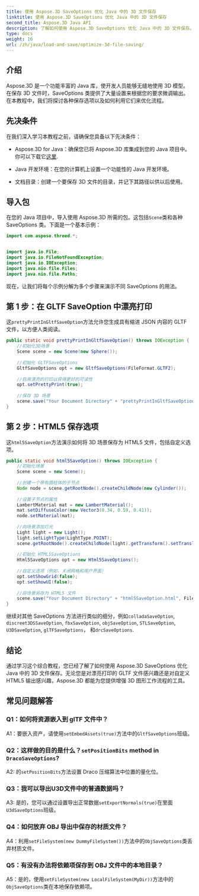 ```yaml
---
title: 使用 Aspose.3D SaveOptions 优化 Java 中的 3D 文件保存
linktitle: 使用 Aspose.3D SaveOptions 优化 Java 中的 3D 文件保存
second_title: Aspose.3D Java API
description: 了解如何使用 Aspose.3D SaveOptions 优化 Java 中的 3D 文件保存。轻松增强性能并自定义输出。
type: docs
weight: 16
url: /zh/java/load-and-save/optimize-3d-file-saving/
---
```

## 介绍

Aspose.3D 是一个功能丰富的 Java 库，使开发人员能够无缝地使用 3D 模型。在保存 3D 文件时，SaveOptions 类提供了大量设置来根据您的要求微调输出。在本教程中，我们将探讨各种保存选项以及如何利用它们来优化流程。

## 先决条件

在我们深入学习本教程之前，请确保您具备以下先决条件：

-  Aspose.3D for Java：确保您已将 Aspose.3D 库集成到您的 Java 项目中。你可以下载它[这里](https://releases.aspose.com/3d/java/).

- Java 开发环境：在您的计算机上设置一个功能性的 Java 开发环境。

- 文档目录：创建一个要保存 3D 文件的目录，并记下其路径以供以后使用。

## 导入包

在您的 Java 项目中，导入使用 Aspose.3D 所需的包。这包括`Scene`类和各种 SaveOptions 类。下面是一个基本示例：

```java
import com.aspose.threed.*;


import java.io.File;
import java.io.FileNotFoundException;
import java.io.IOException;
import java.nio.file.Files;
import java.nio.file.Paths;
```

现在，让我们将每个示例分解为多个步骤来演示不同 SaveOptions 的用法。

## 第 1 步：在 GLTF SaveOption 中漂亮打印

这`prettyPrintInGltfSaveOption`方法允许您生成具有缩进 JSON 内容的 GLTF 文件，以方便人类阅读。

```java
public static void prettyPrintInGltfSaveOption() throws IOException {
    //初始化3D场景
    Scene scene = new Scene(new Sphere());
    
    //初始化 GLTFSaveOptions
    GltfSaveOptions opt = new GltfSaveOptions(FileFormat.GLTF2);
    
    //启用漂亮的打印以获得更好的可读性
    opt.setPrettyPrint(true);
    
    //保存 3D 场景
    scene.save("Your Document Directory" + "prettyPrintInGltfSaveOption.gltf", opt);
}
```

## 第 2 步：HTML5 保存选项

这`html5SaveOption`方法演示如何将 3D 场景保存为 HTML5 文件，包括自定义选项。

```java
public static void html5SaveOption() throws IOException {
    //初始化场景
    Scene scene = new Scene();
    
    //创建一个带有圆柱体的子节点
    Node node = scene.getRootNode().createChildNode(new Cylinder());
    
    //设置子节点的属性
    LambertMaterial mat = new LambertMaterial();
    mat.setDiffuseColor(new Vector3(0.34, 0.59, 0.41));
    node.setMaterial(mat);
    
    //向场景添加灯光
    Light light = new Light();
    light.setLightType(LightType.POINT);
    scene.getRootNode().createChildNode(light).getTransform().setTranslation(10, 0, 10);
    
    //初始化 HTML5SaveOptions
    Html5SaveOptions opt = new Html5SaveOptions();
    
    //自定义选项（例如，关闭网格和用户界面）
    opt.setShowGrid(false);
    opt.setShowUI(false);
    
    //将场景另存为 HTML5 文件
    scene.save("Your Document Directory" + "html5SaveOption.html", FileFormat.HTML5);
}
```

继续对其他 SaveOptions 方法进行类似的细分，例如`colladaSaveOption`, `discreet3DSSaveOption`, `fbxSaveOption`, `objSaveOption`, `STLSaveOption`, `U3DSaveOption`, `glTFSaveOptions`， 和`drcSaveOptions`.

## 结论

通过学习这个综合教程，您已经了解了如何使用 Aspose.3D SaveOptions 优化 Java 中的 3D 文件保存。无论您是对漂亮打印的 GLTF 文件感兴趣还是对自定义 HTML5 输出感兴趣，Aspose.3D 都能为您提供增强 3D 图形工作流程的工具。

## 常见问题解答

### Q1：如何将资源嵌入到 glTF 文件中？

 A1：要嵌入资产，请使用`setEmbedAssets(true)`方法中的`GltfSaveOptions`班级。

### Q2：这样做的目的是什么？`setPositionBits` method in `DracoSaveOptions`?

 A2: 的`setPositionBits`方法设置 Draco 压缩算法中位置的量化位。

### Q3：我可以导出U3D文件中的普通数据吗？

 A3: 是的，您可以通过设置导出正常数据`setExportNormals(true)`在里面`U3dSaveOptions`班级。

### Q4：如何放弃 OBJ 导出中保存的材质文件？

A4：利用`setFileSystem(new DummyFileSystem())`方法中的`ObjSaveOptions`类丢弃材质文件。

### Q5：有没有办法将依赖项保存到 OBJ 文件中的本地目录？

 A5：是的，使用`setFileSystem(new LocalFileSystem(MyDir))`方法中的`ObjSaveOptions`类在本地保存依赖项。